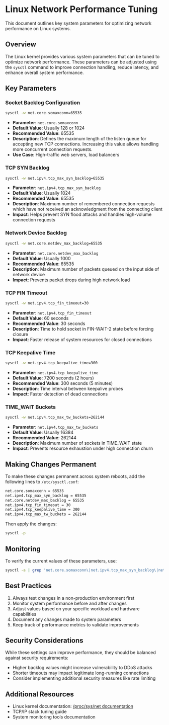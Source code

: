 # Linux Network Performance Tuning

This document outlines key system parameters for optimizing network performance on Linux systems.

## Overview

The Linux kernel provides various system parameters that can be tuned to optimize network performance. These parameters can be adjusted using the `sysctl` command to improve connection handling, reduce latency, and enhance overall system performance.

## Key Parameters

### Socket Backlog Configuration

```bash
sysctl -w net.core.somaxconn=65535
```

- **Parameter**: `net.core.somaxconn`
- **Default Value**: Usually 128 or 1024
- **Recommended Value**: 65535
- **Description**: Defines the maximum length of the listen queue for accepting new TCP connections. Increasing this value allows handling more concurrent connection requests.
- **Use Case**: High-traffic web servers, load balancers

### TCP SYN Backlog

```bash
sysctl -w net.ipv4.tcp_max_syn_backlog=65535
```

- **Parameter**: `net.ipv4.tcp_max_syn_backlog`
- **Default Value**: Usually 1024
- **Recommended Value**: 65535
- **Description**: Maximum number of remembered connection requests which have not received an acknowledgment from the connecting client
- **Impact**: Helps prevent SYN flood attacks and handles high-volume connection requests

### Network Device Backlog

```bash
sysctl -w net.core.netdev_max_backlog=65535
```

- **Parameter**: `net.core.netdev_max_backlog`
- **Default Value**: Usually 1000
- **Recommended Value**: 65535
- **Description**: Maximum number of packets queued on the input side of network device
- **Impact**: Prevents packet drops during high network load

### TCP FIN Timeout

```bash
sysctl -w net.ipv4.tcp_fin_timeout=30
```

- **Parameter**: `net.ipv4.tcp_fin_timeout`
- **Default Value**: 60 seconds
- **Recommended Value**: 30 seconds
- **Description**: Time to hold socket in FIN-WAIT-2 state before forcing closure
- **Impact**: Faster release of system resources for closed connections

### TCP Keepalive Time

```bash
sysctl -w net.ipv4.tcp_keepalive_time=300
```

- **Parameter**: `net.ipv4.tcp_keepalive_time`
- **Default Value**: 7200 seconds (2 hours)
- **Recommended Value**: 300 seconds (5 minutes)
- **Description**: Time interval between keepalive probes
- **Impact**: Faster detection of dead connections

### TIME_WAIT Buckets

```bash
sysctl -w net.ipv4.tcp_max_tw_buckets=262144
```

- **Parameter**: `net.ipv4.tcp_max_tw_buckets`
- **Default Value**: Usually 16384
- **Recommended Value**: 262144
- **Description**: Maximum number of sockets in TIME_WAIT state
- **Impact**: Prevents resource exhaustion under high connection churn

## Making Changes Permanent

To make these changes permanent across system reboots, add the following lines to `/etc/sysctl.conf`:

```bash
net.core.somaxconn = 65535
net.ipv4.tcp_max_syn_backlog = 65535
net.core.netdev_max_backlog = 65535
net.ipv4.tcp_fin_timeout = 30
net.ipv4.tcp_keepalive_time = 300
net.ipv4.tcp_max_tw_buckets = 262144
```

Then apply the changes:

```bash
sysctl -p
```

## Monitoring

To verify the current values of these parameters, use:

```bash
sysctl -a | grep 'net.core.somaxconn\|net.ipv4.tcp_max_syn_backlog\|net.core.netdev_max_backlog\|net.ipv4.tcp_fin_timeout\|net.ipv4.tcp_keepalive_time\|net.ipv4.tcp_max_tw_buckets'
```

## Best Practices

1. Always test changes in a non-production environment first
2. Monitor system performance before and after changes
3. Adjust values based on your specific workload and hardware capabilities
4. Document any changes made to system parameters
5. Keep track of performance metrics to validate improvements

## Security Considerations

While these settings can improve performance, they should be balanced against security requirements:

- Higher backlog values might increase vulnerability to DDoS attacks
- Shorter timeouts may impact legitimate long-running connections
- Consider implementing additional security measures like rate limiting

## Additional Resources

- Linux kernel documentation: [/proc/sys/net documentation](https://www.kernel.org/doc/Documentation/networking/ip-sysctl.txt)
- TCP/IP stack tuning guide
- System monitoring tools documentation
